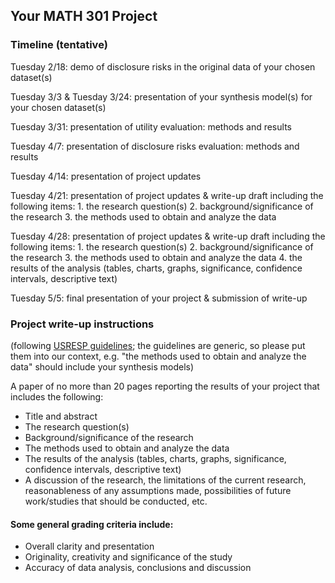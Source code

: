 ## Your MATH 301 Project

### Timeline (tentative)

Tuesday 2/18: demo of disclosure risks in the original data of your chosen dataset(s)

Tuesday 3/3 \& Tuesday 3/24: presentation of your synthesis model(s) for your chosen dataset(s)

Tuesday 3/31: presentation of utility evaluation: methods and results

Tuesday 4/7: presentation of disclosure risks evaluation: methods and results

Tuesday 4/14: presentation of project updates

Tuesday 4/21: presentation of project updates & write-up draft including the following items: 
    1. the research question(s)
    2. background/significance of the research
    3. the methods used to obtain and analyze the data
    
Tuesday 4/28: presentation of project updates & write-up draft including the following items:
    1. the research question(s)
    2. background/significance of the research
    3. the methods used to obtain and analyze the data 
    4. the results of the analysis (tables, charts, graphs, significance, confidence intervals, descriptive text)
    
Tuesday 5/5: final presentation of your project & submission of write-up


### Project write-up instructions
(following [USRESP guidelines](https://www.causeweb.org/usproc/usresp); the guidelines are generic, so please put them into our context, e.g. "the methods used to obtain and analyze the data" should include your synthesis models)

A paper of no more than 20 pages reporting the results of your project that includes the following:
- Title and abstract
- The research question(s)
- Background/significance of the research
- The methods used to obtain and analyze the data
- The results of the analysis (tables, charts, graphs, significance, confidence intervals, descriptive text)
- A discussion of the research, the limitations of the current research, reasonableness of any assumptions made, possibilities of future work/studies that should be conducted, etc.


#### Some general grading criteria include:
- Overall clarity and presentation
- Originality, creativity and significance of the study
- Accuracy of data analysis, conclusions and discussion
